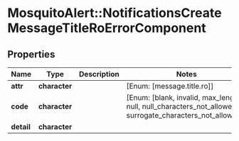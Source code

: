 # MosquitoAlert::NotificationsCreateMessageTitleRoErrorComponent


## Properties
Name | Type | Description | Notes
------------ | ------------- | ------------- | -------------
**attr** | **character** |  | [Enum: [message.title.ro]] 
**code** | **character** |  | [Enum: [blank, invalid, max_length, null, null_characters_not_allowed, surrogate_characters_not_allowed]] 
**detail** | **character** |  | 



